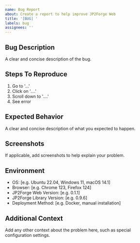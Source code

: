 ```yaml
---
name: Bug Report
about: Create a report to help improve JP2Forge Web
title: '[BUG] '
labels: bug
assignees: ''
---
```


## Bug Description
A clear and concise description of the bug.

## Steps To Reproduce
1. Go to '...'
2. Click on '....'
3. Scroll down to '....'
4. See error

## Expected Behavior
A clear and concise description of what you expected to happen.

## Screenshots
If applicable, add screenshots to help explain your problem.

## Environment
- OS: [e.g. Ubuntu 22.04, Windows 11, macOS 14.1]
- Browser: [e.g. Chrome 123, Firefox 124]
- JP2Forge Web Version: [e.g. 0.1.1]
- JP2Forge Library Version: [e.g. 0.9.6]
- Deployment Method: [e.g. Docker, manual installation]

## Additional Context
Add any other context about the problem here, such as special configuration settings.
